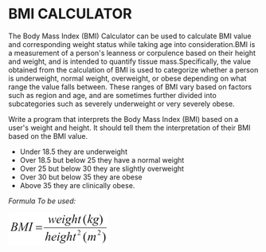 # BMI CALCULATOR

The Body Mass Index (BMI) Calculator can be used to calculate BMI value and corresponding weight status while taking age into consideration.BMI is a measurement of a person's leanness or corpulence based on their height and weight, and is intended to quantify tissue mass.Specifically, the value obtained from the calculation of BMI is used to categorize whether a person is underweight, normal weight, overweight, or obese depending on what range the value falls between. These ranges of BMI vary based on factors such as region and age, and are sometimes further divided into subcategories such as severely underweight or very severely obese. 

Write a program that interprets the Body Mass Index (BMI) based on a user's weight and height.
It should tell them the interpretation of their BMI based on the BMI value.

* Under 18.5 they are underweight
* Over 18.5 but below 25 they have a normal weight
* Over 25 but below 30 they are slightly overweight
* Over 30 but below 35 they are obese
* Above 35 they are clinically obese.

 _Formula To be used:_

![BMI+Image+Small](https://github.com/divyanshddn146/Python-Projects/blob/main/BMI%20Calculator/BMI%2BImage%2BSmall%20.jpeg)


